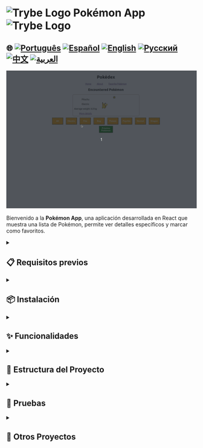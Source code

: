 # <img src="https://cdn-icons-png.flaticon.com/128/10832/10832132.png" alt="Trybe Logo" width="42" height="30" /> Pokémon App <img src="https://cdn-icons-png.flaticon.com/128/10832/10832132.png" alt="Trybe Logo" width="42" height="30" />

## 🌐 [![Português](https://img.shields.io/badge/Português-green)](https://github.com/SamuelRocha91/pokedex/blob/main/README.md) [![Español](https://img.shields.io/badge/Español-yellow)](https://github.com/SamuelRocha91/pokedex/blob/main/README_es.md) [![English](https://img.shields.io/badge/English-blue)](https://github.com/SamuelRocha91/pokedex/blob/main/README_en.md) [![Русский](https://img.shields.io/badge/Русский-lightgrey)](https://github.com/SamuelRocha91/pokedex/blob/main/README_ru.md) [![中文](https://img.shields.io/badge/中文-red)](https://github.com/SamuelRocha91/pokedex/blob/main/README_ch.md) [![العربية](https://img.shields.io/badge/العربية-orange)](https://github.com/SamuelRocha91/pokedex/blob/main/README_ar.md)

![Vista previa de la aplicación](./public/podexFinal.gif)

Bienvenido a la **Pokémon App**, una aplicación desarrollada en React que muestra una lista de Pokémon, permite ver detalles específicos y marcar como favoritos.

<details>
  <summary><h2>📋 Requisitos previos</h2></summary>

  Para probar y ejecutar la aplicación, necesitas tener el siguiente entorno configurado:

  - Node.js versión 18 o 16 (se recomienda Node.js 18 para asegurar compatibilidad con las dependencias).

  ### Verifica la versión de Node.js

  Para verificar si la versión de Node.js instalada es compatible, utiliza el comando:

  ```bash
  node -v
  ```

  Asegúrate de que la salida sea `v18.x.x` o `v16.x.x`. Si necesitas instalar o actualizar Node.js, puedes descargarlo [aquí](https://nodejs.org/).

</details>

<details>
  <summary><h2>📦 Instalación</h2></summary>

  Sigue los pasos a continuación para ejecutar la aplicación localmente:

  1. **Clona el repositorio:**

     ```bash
     git clone git@github.com:SamuelRocha91/pokedex.git
     ```

  2. **Entra en el directorio del proyecto:**

     ```bash
     cd pokemon-app
     ```

  3. **Instala las dependencias:**

     Ejecuta el comando a continuación para instalar todas las dependencias necesarias:

     ```bash
     npm install
     ```

  4. **Ejecuta la aplicación:**

     Después de instalar las dependencias, inicia la aplicación con el comando:

     ```bash
     npm start
     ```

     Esto iniciará el servidor de desarrollo. Abre tu navegador y accede a `http://localhost:3000` para visualizar la aplicación.

</details>

<details>
  <summary><h2>✨ Funcionalidades</h2></summary>

  - **Pokedex:** Muestra la lista de Pokémon con la posibilidad de marcar como favorito.
  - **Detalles del Pokémon:** Muestra la información detallada del Pokémon seleccionado.
  - **Pokémon Favoritos:** Página dedicada a los Pokémon marcados como favoritos.
  - **Página Sobre:** Explica el propósito de la aplicación.
  - **Página No Encontrada (404):** Se presenta cuando se accede a una ruta inexistente.

</details>

<details>
  <summary><h2>📂 Estructura del Proyecto</h2></summary>

  La aplicación está estructurada de la siguiente manera:

  - **`/src`**: Contiene todo el código fuente de la aplicación.
    - **`/components`**: Componentes reutilizables.
    - **`/pages`**: Páginas de la aplicación (Pokedex, Detalles, Favoritos, Sobre, etc.).
    - **`/types`**: Tipos de PropTypes definidos para validación de props.
    - **`Routes.js`**: Define las rutas principales de la aplicación.

</details>

<details>
  <summary><h2>🧪 Pruebas</h2></summary>

  Para garantizar que la aplicación funcione correctamente, puedes ejecutar las pruebas automatizadas utilizando:

  ```bash
  npm test
  ```

</details>

<details>
  <summary><h2>🔗 Otros Proyectos</h2></summary>

  - 🌶️ [Recipes App](https://github.com/SamuelRocha91/ProjectRecipesApp/blob/main/README_es.md)
  - 🎮 [Trivia](https://github.com/SamuelRocha91/trivia_game/blob/main/README_es.md)
  - 👛 [Expense Organizer](https://github.com/SamuelRocha91/project-trybewallet/blob/main/README_es.md)

</details>